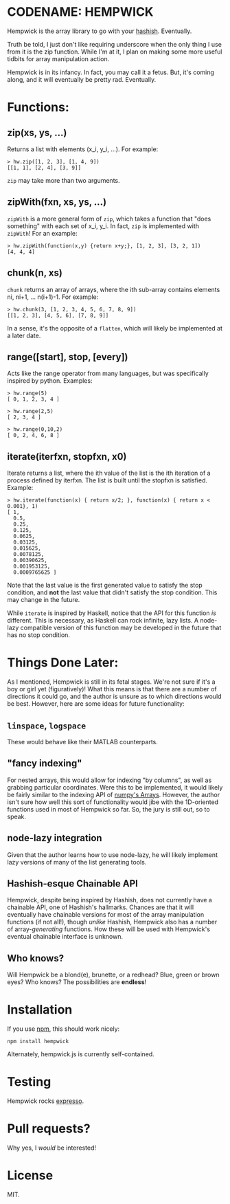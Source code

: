 # CODENAME: HEMPWICK

Hempwick is the array library to go with your [hashish](https://github.com/substack/node-hashish). Eventually.

Truth be told, I just don't like requiring underscore when the only thing I use from it is the zip function. While I'm at it, I plan on making some more useful tidbits for array manipulation action.

Hempwick is in its infancy. In fact, you may call it a fetus. But, it's coming
along, and it will eventually be pretty rad. Eventually.

# Functions:

## zip(xs, ys, ...)

Returns a list with elements (x_i, y_i, ...). For example:

    > hw.zip([1, 2, 3], [1, 4, 9])
    [[1, 1], [2, 4], [3, 9]]

`zip` may take more than two arguments.

## zipWith(fxn, xs, ys, ...)

`zipWith` is a more general form of `zip`, which takes a function that "does
something" with each set of x_i, y_i. In fact, `zip` is implemented with
`zipWith`! For an example:

    > hw.zipWith(function(x,y) {return x+y;}, [1, 2, 3], [3, 2, 1])
    [4, 4, 4]

## chunk(n, xs)

`chunk` returns an array of arrays, where the ith sub-array contains elements
ni, ni+1, ... n(i+1)-1. For example:

    > hw.chunk(3, [1, 2, 3, 4, 5, 6, 7, 8, 9])
    [[1, 2, 3], [4, 5, 6], [7, 8, 9]]

In a sense, it's the opposite of a `flatten`, which will likely be implemented
at a later date.

## range([start], stop, [every])

Acts like the range operator from many languages, but was specifically inspired
by python. Examples:

    > hw.range(5)
    [ 0, 1, 2, 3, 4 ]

    > hw.range(2,5)
    [ 2, 3, 4 ]

    > hw.range(0,10,2)
    [ 0, 2, 4, 6, 8 ]

## iterate(iterfxn, stopfxn, x0)

Iterate returns a list, where the ith value of the list is the ith iteration
of a process defined by iterfxn. The list is built until the stopfxn is
satisfied. Example:

    > hw.iterate(function(x) { return x/2; }, function(x) { return x < 0.001}, 1)
    [ 1,
      0.5,
      0.25,
      0.125,
      0.0625,
      0.03125,
      0.015625,
      0.0078125,
      0.00390625,
      0.001953125,
      0.0009765625 ]

Note that the last value is the first generated value to satisfy the stop
condition, and **not** the last value that didn't satisfy the stop condition. This
may change in the future.

While `iterate` is inspired by Haskell, notice that the API for this function
*is* different. This is necessary, as Haskell can rock infinite, lazy lists. A
node-lazy compatible version of this function may be developed in the future
that has no stop condition.


# Things Done Later:

As I mentioned, Hempwick is still in its fetal stages. We're not sure if it's a
boy or girl yet (figuratively)! What this means is that there are a number of
directions it could go, and the author is unsure as to which directions would be
best. However, here are some ideas for future functionality:

## `linspace`, `logspace`

These would behave like their MATLAB counterparts.


## "fancy indexing"

For nested arrays, this would allow for indexing "by columns", as well as
grabbing particular coordinates. Were this to be implemented, it would likely
be fairly similar to the indexing API of
[numpy's Arrays](http://docs.scipy.org/doc/numpy-1.5.x/reference/arrays.indexing.html).
However, the author isn't sure how well this sort of functionality would jibe
with the 1D-oriented functions used in most of Hempwick so far. So, the jury is
still out, so to speak.

## node-lazy integration

Given that the author learns how to use node-lazy, he will likely implement lazy
versions of many of the list generating tools.

## Hashish-esque Chainable API

Hempwick, despite being inspired by Hashish, does not currently have a chainable
API, one of Hashish's hallmarks. Chances are that it will eventually have
chainable versions for most of the array manipulation functions (if not all!),
though *unlike* Hashish, Hempwick also has a number of array-*generating*
functions. How these will be used with Hempwick's eventual chainable interface
is unknown.

## Who knows?

Will Hempwick be a blond(e), brunette, or a redhead? Blue, green or brown eyes?
Who knows? The possibilities are **endless**!

# Installation

If you use [npm](http://github.com/isaacs/npm), this should work nicely:

    npm install hempwick

Alternately, hempwick.js is currently self-contained.

# Testing

Hempwick rocks [expresso](http://github.com/visionmedia/expresso).

# Pull requests?

Why yes, I *would* be interested!

# License

MIT.
